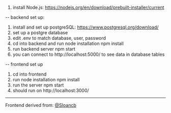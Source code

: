 
1. install Node.js: https://nodejs.org/en/download/prebuilt-installer/current

-- backend set up:
1. install and set up postgreSQL: https://www.postgresql.org/download/
2. set up a postgre database
3. edit .env to match database, user, password
4. cd into backend and run node installation
    npm install
5. run backend server
    npm start
6. you can connect to http://localhost:5000/ to see data in database tables

-- frontend set up
1. cd into frontend
2. run node installation
    npm install
3. run the server
    npm start
4. should run on http://localhost:3000/



---
Frontend derived from: [@Sloancb](https://github.com/Sloancb/OnlineShoppingApp/tree/main/frontend)




